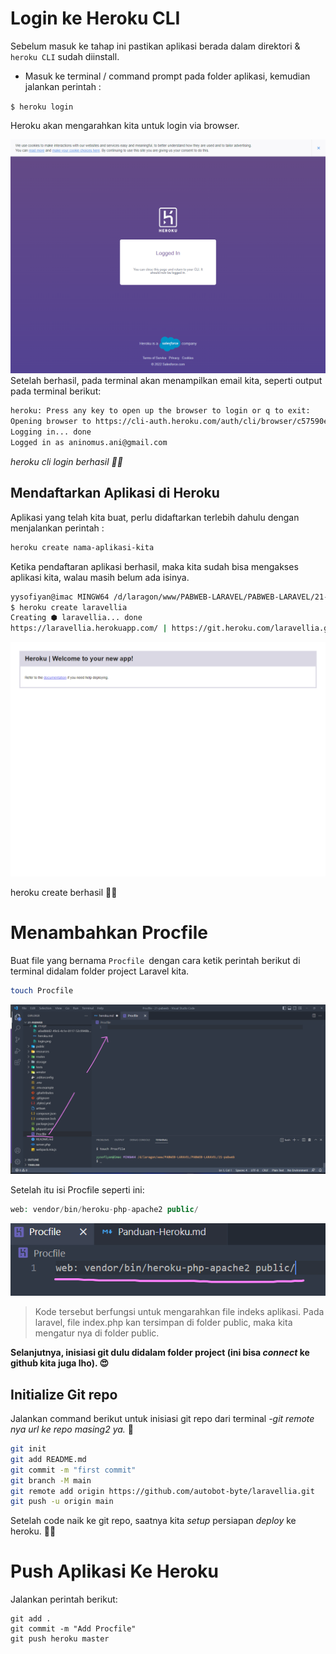 # Login ke Heroku CLI

Sebelum masuk ke tahap ini pastikan aplikasi berada dalam direktori & `heroku CLI` sudah diinstall.

* Masuk ke terminal / command prompt pada folder aplikasi, kemudian jalankan perintah :

`$ heroku login`

Heroku akan mengarahkan kita untuk login via browser.

![1668156874532](image/heroku/1668156874532.png)Setelah berhasil, pada terminal akan menampilkan email kita, seperti output pada terminal berikut:

```bash
heroku: Press any key to open up the browser to login or q to exit:
Opening browser to https://cli-auth.heroku.com/auth/cli/browser/c57590ec-7f1b-45d5-9a2e-16aa9f2c8680?requestor=SFMyNTY.g2gDbQAAAA8xMDMuMTQ0LjE3NS4yMzBuBgAQPdZlhAFiAAFRgA.vICSJphBLdfnNdXAi8VjVQBmmQ5OJk9Ka-gwDvPJePM
Logging in... done
Logged in as aninomus.ani@gmail.com
```

*heroku cli login berhasil ☝🏻*

## Mendaftarkan Aplikasi di Heroku

Aplikasi yang telah kita buat, perlu didaftarkan terlebih dahulu dengan menjalankan perintah :

```bash
heroku create nama-aplikasi-kita
```

Ketika pendaftaran aplikasi berhasil, maka kita sudah bisa mengakses aplikasi kita, walau masih belum ada isinya.

```bash
yysofiyan@imac MINGW64 /d/laragon/www/PABWEB-LARAVEL/PABWEB-LARAVEL/21-pabweb
$ heroku create laravellia
Creating ⬢ laravellia... done
https://laravellia.herokuapp.com/ | https://git.heroku.com/laravellia.git
```

![1668157029653](image/heroku/1668157029653.png)

heroku create berhasil ☝🏻

# Menambahkan Procfile

Buat file yang bernama `Procfile `dengan cara ketik perintah berikut di terminal didalam folder project Laravel kita.

```bash
touch Procfile
```

![1668157721984](image/heroku/1668157721984.png "procfile")

Setelah itu isi Procfile seperti ini:

```php
web: vendor/bin/heroku-php-apache2 public/
```

![1668157969253](image/Panduan-Heroku/1668157969253.png)

> Kode tersebut berfungsi untuk mengarahkan file indeks aplikasi. Pada laravel, file index.php kan tersimpan di folder public, maka kita mengatur nya di folder public.
>

**Selanjutnya, inisiasi git dulu didalam folder project (ini bisa *connect* ke github kita juga lho). 😍**

## Initialize Git repo

Jalankan command berikut untuk inisiasi git repo dari terminal *-git remote nya url ke repo masing2 ya.* 🥳

```bash
git init
git add README.md
git commit -m "first commit"
git branch -M main
git remote add origin https://github.com/autobot-byte/laravellia.git
git push -u origin main
```

Setelah code naik ke git repo, saatnya kita *setup* persiapan *deploy* ke heroku. 🕺🏻

# Push Aplikasi Ke Heroku

Jalankan perintah berikut:

```
git add .
git commit -m "Add Procfile"
git push heroku master
```
